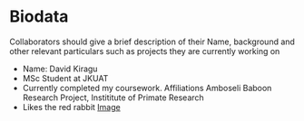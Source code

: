 # Biodata
Collaborators should give a brief description of their Name, background and other relevant particulars such as projects they are currently working on

- Name: David Kiragu
- MSc Student at JKUAT
- Currently completed my coursework. 
Affiliations Amboseli Baboon Research Project, Instititute of Primate Research
- Likes the red rabbit [Image](https://amboselibaboons.nd.edu/assets/72459/506x/dsc_2400.jpg)
